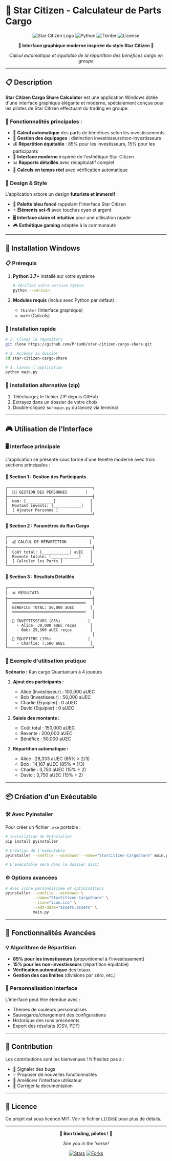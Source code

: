 # 🚀 Star Citizen - Calculateur de Parts Cargo

<div align="center">
  
![Star Citizen Logo](https://img.shields.io/badge/Star_Citizen-Cargo_Share-0d1117?style=for-the-badge&logo=data:image/svg+xml;base64,PHN2ZyB3aWR0aD0iMjQiIGhlaWdodD0iMjQiIHZpZXdCb3g9IjAgMCAyNCAyNCIgZmlsbD0ibm9uZSIgeG1sbnM9Imh0dHA6Ly93d3cudzMub3JnLzIwMDAvc3ZnIj4KICA8cGF0aCBkPSJNMTIgMkMyMC40MSAyIDIyIDMuNTkgMjIgMTJDMjIgMjAuNDEgMjAuNDEgMjIgMTIgMjJDMy41OSAyMiAyIDIwLjQxIDIgMTJDMiAzLjU5IDMuNTkgMiAxMiAyWiIgZmlsbD0iIzAwN0FGRiIvPgo8L3N2Zz4K&color=007AFF)
![Python](https://img.shields.io/badge/Python-3.x-blue?style=for-the-badge&logo=python&logoColor=white)
![Tkinter](https://img.shields.io/badge/GUI-Tkinter-orange?style=for-the-badge&logo=python&logoColor=white)
![License](https://img.shields.io/badge/License-MIT-green?style=for-the-badge)

**🌌 Interface graphique moderne inspirée du style Star Citizen 🌌**

*Calcul automatique et équitable de la répartition des bénéfices cargo en groupe*

</div>

---

## 📋 Description

**Star Citizen Cargo Share Calculator** est une application Windows dotée d'une interface graphique élégante et moderne, spécialement conçue pour les pilotes de Star Citizen effectuant du trading en groupe. 

### 🎯 Fonctionnalités principales :

- 🧮 **Calcul automatique** des parts de bénéfices selon les investissements
- 👥 **Gestion des équipages** : distinction investisseurs/non-investisseurs
- 💰 **Répartition équitable** : 85% pour les investisseurs, 15% pour les participants
- 🎨 **Interface moderne** inspirée de l'esthétique Star Citizen
- 📊 **Rapports détaillés** avec récapitulatif complet
- 🔄 **Calculs en temps réel** avec vérification automatique

### 🌟 Design & Style

L'application arbore un design **futuriste et immersif** :
- 🔹 **Palette bleu foncé** rappelant l'interface Star Citizen
- ⭐ **Éléments sci-fi** avec touches cyan et argent
- 🖥️ **Interface claire et intuitive** pour une utilisation rapide
- 🎮 **Esthétique gaming** adaptée à la communauté

---

## 🚀 Installation Windows

### 📋 Prérequis

1. **Python 3.7+** installé sur votre système
   ```bash
   # Vérifiez votre version Python
   python --version
   ```

2. **Modules requis** (inclus avec Python par défaut) :
   - `tkinter` (Interface graphique)
   - `math` (Calculs)

### 💾 Installation rapide

```bash
# 1. Clonez le repository
git clone https://github.com/PriamK/star-citizen-cargo-share.git

# 2. Accédez au dossier
cd star-citizen-cargo-share

# 3. Lancez l'application
python main.py
```

### 🔧 Installation alternative (zip)

1. Téléchargez le fichier ZIP depuis GitHub
2. Extrayez dans un dossier de votre choix
3. Double-cliquez sur `main.py` ou lancez via terminal

---

## 🎮 Utilisation de l'Interface

### 🖥️ Interface principale

L'application se présente sous forme d'une fenêtre moderne avec trois sections principales :

#### 🔷 Section 1 : Gestion des Participants
```
┌─────────────────────────────────────┐
│  👨‍🚀 GESTION DES PERSONNES        │
├─────────────────────────────────────┤
│  Nom: [____________]               │
│  Montant investi: [____________]   │
│  [ Ajouter Personne ]              │
└─────────────────────────────────────┘
```

#### 🔷 Section 2 : Paramètres du Run Cargo
```
┌─────────────────────────────────────┐
│  💰 CALCUL DE RÉPARTITION          │
├─────────────────────────────────────┤
│  Coût total: [____________] aUEC   │
│  Revente totale: [____________]    │
│  [ Calculer les Parts ]            │
└─────────────────────────────────────┘
```

#### 🔷 Section 3 : Résultats Détaillés
```
┌─────────────────────────────────────┐
│  📊 RÉSULTATS                      │
├─────────────────────────────────────┤
│  ════════════════════════════════   │
│  BÉNÉFICE TOTAL: 50,000 aUEC       │
│  ════════════════════════════════   │
│                                     │
│  🚀 INVESTISSEURS (85%)            │
│    - Alice: 30,000 aUEC reçus      │
│    - Bob: 25,500 aUEC reçus        │
│                                     │
│  👥 ÉQUIPIERS (15%)                │
│    - Charlie: 7,500 aUEC           │
└─────────────────────────────────────┘
```

### 📝 Exemple d'utilisation pratique

**Scénario :** Run cargo Quantanium à 4 joueurs

1. **Ajout des participants :**
   - Alice (Investisseur) : 100,000 aUEC
   - Bob (Investisseur) : 50,000 aUEC  
   - Charlie (Équipier) : 0 aUEC
   - David (Équipier) : 0 aUEC

2. **Saisie des montants :**
   - Coût total : 150,000 aUEC
   - Revente : 200,000 aUEC
   - Bénéfice : 50,000 aUEC

3. **Répartition automatique :**
   - Alice : 28,333 aUEC (85% × 2/3)
   - Bob : 14,167 aUEC (85% × 1/3)
   - Charlie : 3,750 aUEC (15% ÷ 2)
   - David : 3,750 aUEC (15% ÷ 2)

---

## 📦 Création d'un Exécutable

### 🛠️ Avec PyInstaller

Pour créer un fichier `.exe` portable :

```bash
# Installation de PyInstaller
pip install pyinstaller

# Création de l'exécutable
pyinstaller --onefile --windowed --name="StarCitizen-CargoShare" main.py

# L'exécutable sera dans le dossier dist/
```

### ⚙️ Options avancées

```bash
# Avec icône personnalisée et optimisations
pyinstaller --onefile --windowed \
            --name="StarCitizen-CargoShare" \
            --icon="icon.ico" \
            --add-data="assets;assets" \
            main.py
```

---

## 🔧 Fonctionnalités Avancées

### 💡 Algorithme de Répartition

- **85% pour les investisseurs** (proportionnel à l'investissement)
- **15% pour les non-investisseurs** (répartition équitable)
- **Vérification automatique** des totaux
- **Gestion des cas limites** (divisions par zéro, etc.)

### 🎨 Personnalisation Interface

L'interface peut être étendue avec :
- Thèmes de couleurs personnalisés
- Sauvegarde/chargement des configurations
- Historique des runs précédents
- Export des résultats (CSV, PDF)

---

## 🤝 Contribution

Les contributions sont les bienvenues ! N'hésitez pas à :
- 🐛 Signaler des bugs
- 💡 Proposer de nouvelles fonctionnalités
- 🎨 Améliorer l'interface utilisateur
- 📝 Corriger la documentation

---

## 📄 Licence

Ce projet est sous licence MIT. Voir le fichier `LICENSE` pour plus de détails.

---

<div align="center">
  
**🌌 Bon trading, pilotes ! 🌌**

*See you in the 'verse!*

[![Stars](https://img.shields.io/github/stars/PriamK/star-citizen-cargo-share?style=social)](https://github.com/PriamK/star-citizen-cargo-share/stargazers)
[![Forks](https://img.shields.io/github/forks/PriamK/star-citizen-cargo-share?style=social)](https://github.com/PriamK/star-citizen-cargo-share/network)

</div>
